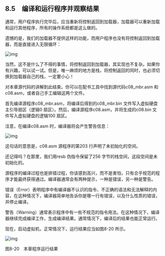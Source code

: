    

## 8.5　编译和运行程序并观察结果

通常，用户程序执行完毕后，应当重新将控制返回到加载器，加载器可以重新加载和运行其他程序，所有的操作系统都是这么做的。

遗憾的是，我们的加载器不提供这样的功能，而用户程序也没有将控制返回到加载器，而是直接进入无限循环：

![img](../0-Assets/Epubook/x86汇编语言从实模式到保护模式_李忠_等_Z_Library/images/00329.jpeg)

当然，这不是什么了不得的事情，将控制返回到加载器，其实现也不复杂。如果你有兴趣，可以试一试。但是，唯一麻烦的地方是栈，将控制返回的同时，也必须切换到加载器自己的栈，一定要小心！

对本章源代码的讲解到此结束。你可以在配书工具中找到源代码c08_mbr.asm 和c08.asm，或者自己手工编辑这两个文件。

首先编译源程序c08_mbr.asm，将编译后得到的c08_mbr.bin 文件写入虚拟硬盘主引导扇区（逻辑0 扇区）。然后，编译源程序c08.asm，并将生成的c08.bin 文件写入虚拟硬盘的逻辑100 扇区。

注意，在编译c08.asm 时，编译器将会产生警告信息：

![img](../0-Assets/Epubook/x86汇编语言从实模式到保护模式_李忠_等_Z_Library/images/00330.jpeg)

这句话的意思是，c08.asm 源程序的第203 行声明了未初始化的空间。

还记得吗？在那里，我们用resb 伪指令保留了256 字节的栈空间，这段空间是未初始化的。

源程序的编译过程也是排错过程，你该感到高兴，而不是害怕，只有合乎规范的程序才能最终获得通过。编译器通常会有两种提示，一种是错误，另一种是警告。

错误（Error）表明程序中有编译器不认识的指令、不正确的语法和无法解释的内容，在这种情况下，编译器简单地告诉你是哪一行有错误，以及什么性质的错误，并停止编译。

警告（Warning）通常表示程序中有一些不规范的指令用法。在这种情况下，编译器继续完成编译工作，生成编译结果。通常情况下，编译后的结果也能正常运行。

现在，启动虚拟机，正常情况下，运行结果应当如图8-20 所示。

![img](../0-Assets/Epubook/x86汇编语言从实模式到保护模式_李忠_等_Z_Library/images/00331.jpeg)

图8-20　本章程序运行结果